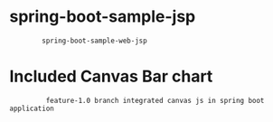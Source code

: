 # spring-boot-sample-jsp
            spring-boot-sample-web-jsp
# Included Canvas Bar chart 
             feature-1.0 branch integrated canvas js in spring boot application  
